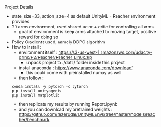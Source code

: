 Project Details
- state_size=33, action_size=4 as default UnityML - Reacher environment provides
- 20 arms environment, used shared actor + critic for controlling all arms
  - goal of environment is keep arms attached to moving target, positive reward for doing so
- Policy Gradients used, namely DDPG algorithm
- How to install :
  - environment itself : https://s3-us-west-1.amazonaws.com/udacity-drlnd/P2/Reacher/Reacher_Linux.zip
    - unpack project to ./data/ folder inside this project
  - install anaconda : https://www.anaconda.com/download/
    - this could come with preinstalled numpy as well
  - then follow : 
  ```
  conda install -y pytorch -c pytorch
  pip install unityagents
  pip install matplotlib
  ```
  - then replicate my results by running Report.ipynb
  - and you can download my pretrained weights : https://github.com/rezer0dai/UnityMLEnvs/tree/master/models/reacher/benchmark
